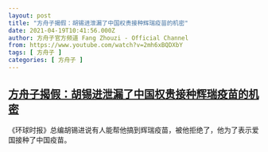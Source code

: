 ```yaml
---
layout: post
title: "方舟子揭假：胡锡进泄漏了中国权贵接种辉瑞疫苗的机密"
date: 2021-04-19T10:41:56.000Z
author: 方舟子官方频道 Fang Zhouzi - Official Channel
from: https://www.youtube.com/watch?v=2mh6xBQDXbY
tags: [ 方舟子 ]
categories: [ 方舟子 ]
---
```

<!--1618828916000-->
[方舟子揭假：胡锡进泄漏了中国权贵接种辉瑞疫苗的机密](https://www.youtube.com/watch?v=2mh6xBQDXbY)
------

<div>
《环球时报》总编胡锡进说有人能帮他搞到辉瑞疫苗，被他拒绝了，他为了表示爱国接种了中国疫苗。
</div>
